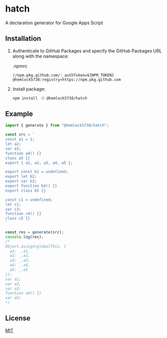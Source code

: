 # hatch

A declaration generator for Google Apps Script

## Installation

1. Authenticate to GitHub Packages and specify the GitHub Packages URL along with the namespace:

   .npmrc

   ```
   //npm.pkg.github.com/:_authToken=${NPM_TOKEN}
   @hemlock5738:registry=https://npm.pkg.github.com
   ```

2. Install package:

   ```sh
   npm install -D @hemlock5738/hatch
   ```

## Example

```js
import { generate } from "@hemlock5738/hatch";

const src = `
const a1 = 1;
let a2;
var a3;
function a4() {}
class a5 {}
export { a1, a2, a3, a4, a5 };

export const b1 = undefined;
export let b2;
export var b3;
export function b4() {}
export class b5 {}

const c1 = undefined;
let c2;
var c3;
function c4() {}
class c5 {}
`

const res = generate(src);
console.log(res);
/*
Object.assign(globalThis, {
  a1: _.a1,
  a2: _.a2,
  a3: _.a3,
  a4: _.a4,
  a5: _.a5
});
var a1;
var a2;
var a3;
function a4() {}
var a5;
*/
```

## License

[MIT](LICENSE)
